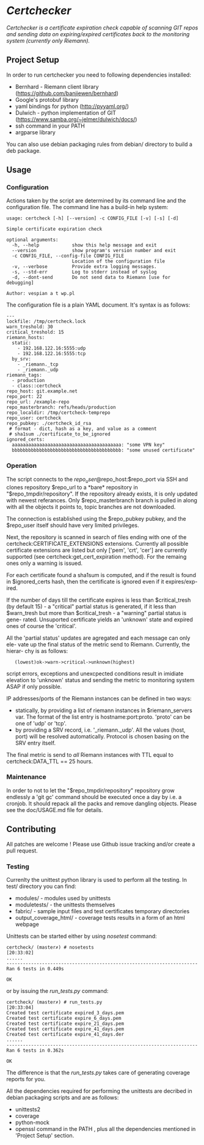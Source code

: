 # _Certchecker_

_Certchecker is a certificate expiration check capable of scanning GIT repos
and sending data on expiring/expired certificates back to the monitoring system
(currently only Riemann)._

## Project Setup

In order to run certchecker you need to following dependencies installed:

- Bernhard - Riemann client library (https://github.com/banjiewen/bernhard)
- Google's protobuf library
- yaml bindings for python (http://pyyaml.org/)
- Dulwich - python implementation of GIT (https://www.samba.org/~jelmer/dulwich/docs/)
- ssh command in your PATH
- argparse library

You can also use debian packaging rules from debian/ directory to build a deb
package.

## Usage

### Configuration

Actions taken by the script are determined by its command line and the
configuration file. The command line has a build-in help system:

```
usage: certcheck [-h] [--version] -c CONFIG_FILE [-v] [-s] [-d]

Simple certificate expiration check

optional arguments:
  -h, --help            show this help message and exit
  --version             show program's version number and exit
  -c CONFIG_FILE, --config-file CONFIG_FILE
                        Location of the configuration file
  -v, --verbose         Provide extra logging messages.
  -s, --std-err         Log to stderr instead of syslog
  -d, --dont-send       Do not send data to Riemann [use for debugging]

Author: vespian a t wp.pl
```

The configuration file is a plain YAML document. It's syntax is as follows:

```
---
lockfile: /tmp/certcheck.lock
warn_treshold: 30
critical_treshold: 15
riemann_hosts:
  static:
    - 192.168.122.16:5555:udp
    - 192.168.122.16:5555:tcp
  by_srv:
    - _riemann._tcp
    - _riemann._udp
riemann_tags:
  - production
  - class::certcheck
repo_host: git.example.net
repo_port: 22
repo_url: /example-repo
repo_masterbranch: refs/heads/production
repo_localdir: /tmp/certcheck-temprepo
repo_user: certcheck
repo_pubkey: ./certcheck_id_rsa
 # format - dict, hash as a key, and value as a comment
 # sha1sum ./certificate_to_be_ignored
ignored_certs:
  aaaaaaaaaaaaaaaaaaaaaaaaaaaaaaaaaaaaaaaa: "some VPN key"
  bbbbbbbbbbbbbbbbbbbbbbbbbbbbbbbbbbbbbbbb: "some unused certificate"
```

### Operation

The script connects to the $repo_user@$repo_host:$repo_port via SSH and clones
repository $repo_url to a *bare* repository in "$repo_tmpdir/repository". If
the repository already exists, it is only updated with newest referances. Only
$repo_masterbranch branch is pulled in along with all the objects it points to,
topic branches are not downloaded.

The connection is established using the $repo_pubkey pubkey, and the $repo_user
itself should have very limited privileges.

Next, the repository is scanned in search of files ending with one of the
certcheck:CERTIFICATE_EXTENSIONS extensions. Currently all possible
certificate extensions are listed but only ['pem', 'crt', 'cer'] are currently
supported (see certcheck:get_cert_expiration method). For the remaing ones
only a warning is issued.

For each certificate found a sha1sum is computed, and if the result is found in
$ignored_certs hash, then the certificate is ignored even if it expires/exp-
ired.

If the number of days till the certificate expires is less than $critical_tresh
(by default 15) - a "critical" partial status is generated, if it less than
$warn_tresh but more than $critical_tresh - a "warning" partial status is gene-
rated. Unsuported certificate yields an 'unknown' state and expired ones of
course the 'critical'.

All the 'partial status' updates are agregated and each message can only ele-
vate up the final status of the metric send to Riemann. Currently, the hierar-
chy is as follows:

       (lowest)ok->warn->critical->unknown(highest)

script errors, exceptions and unexcpected conditions result in imidiate elevation
to 'unknown' status and sending the metric to monitoring system ASAP if only
possible.

IP addresses/ports of the Riemann instances can be defined in two ways:

- statically, by providing a list of riemann instances in $riemann_servers
  var. The format of the list entry is hostname:port:proto. 'proto' can be one
  of 'udp' or 'tcp'.
- by providing a SRV record, i.e. '\_riemann.\_udp'. All the values
  (host, port) will be resolved automatically. Protocol is chosen basing on
  the SRV entry itself.

The final metric is send to _all_ Riemann instances with TTL equal to
certcheck:DATA_TTL == 25 hours.

### Maintenance

In order to not to let the "$repo_tmpdir/repository" repository grow endlessly
a 'git gc' command should be executed once a day by i.e. a cronjob. It should
repack all the packs and remove dangling objects.
Please see the doc/USAGE.md file for details.

## Contributing

All patches are welcome ! Please use Github issue tracking and/or create a pull
request.

### Testing

Currenlty the unittest python library is used to perform all the testing. In
test/ directory you can find:

- modules/ - modules used by unittests
- moduletests/ - the unittests themselves
- fabric/ - sample input files and test certificates temporary directories
- output_coverage_html/ - coverage tests results in a form of an html webpage

Unittests can be started either by using _nosetest_ command:

```
certcheck/ (master✗) # nosetests
[20:33:02]
......
----------------------------------------------------------------------
Ran 6 tests in 0.449s

OK
```

or by issuing the _run_tests.py_ command:

```
certcheck/ (master✗) # run_tests.py
[20:33:04]
Created test certificate expired_3_days.pem
Created test certificate expire_6_days.pem
Created test certificate expire_21_days.pem
Created test certificate expire_41_days.pem
Created test certificate expire_41_days.der
......
----------------------------------------------------------------------
Ran 6 tests in 0.362s

OK
```

The difference is that the _run_tests.py_ takes care of generating coverage
reports for you.

All the dependencies required for performing the unittests are decribed in debian
packaging scripts and are as follows:

- unittests2
- coverage
- python-mock
- openssl command in the PATH
  , plus all the dependencies mentioned in 'Project Setup' section.
